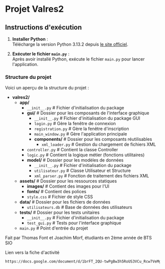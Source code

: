 # Projet Valres2

## Instructions d'exécution

1. **Installer Python** :  
   Télécharge la version Python 3.13.2 depuis [le site officiel](https://www.python.org/downloads/release/python-3132/).

2. **Exécuter le fichier `main.py`** :  
   Après avoir installé Python, exécute le fichier `main.py` pour lancer l'application.

### Structure du projet

Voici un aperçu de la structure du projet :

- **valres2/**
  - **app/**
    - `__init__.py`  # Fichier d'initialisation du package
    - **gui/**  # Dossier pour les composants de l'interface graphique
      - `__init__.py`  # Fichier d'initialisation du package GUI
      - `login.py`  # Gère la fenêtre de connexion
      - `registration.py`  # Gère la fenêtre d'inscription
      - `main_window.py`  # Gère l'application principale
      - **components/**  # Dossier pour les composants réutilisables
        - `xml_loader.py`  # Gestion du chargement de fichiers XML
    - `controller.py`  # Contient la classe Controller
    - `logic.py`  # Contient la logique métier (fonctions utilitaires)
    - **model/**  # Dossier pour les modèles de données
      - `__init__.py`  # Fichier d'initialisation du package
      - `utilisateur.py`  # Classe Utilisateur et Structure
      - `xml_parser.py`  # Fonction de traitement des fichiers XML
  - **assets/**  # Dossier pour les ressources statiques
    - **images/**  # Contient des images pour l'UI
    - **fonts/**  # Contient des polices
    - `style.css`  # Fichier de style CSS
  - **data/**  # Dossier pour les fichiers de données
    - `utilisateurs.db`  # Base de données des utilisateurs
  - **tests/**  # Dossier pour les tests unitaires
    - `__init__.py`  # Fichier d'initialisation du package
    - `test_gui.py`  # Tests pour l'interface graphique
  - `main.py`  # Point d'entrée du projet

Fait par Thomas Font et Joachim Morf, étudiants en 2ème année de BTS SIO

Lien vers la fiche d'activité
```markdown
https://docs.google.com/document/d/1brFT_2QU-twPgBw3h5RoUS3VCu_Rcw7VeMgN08du_zc/edit?usp=sharing

